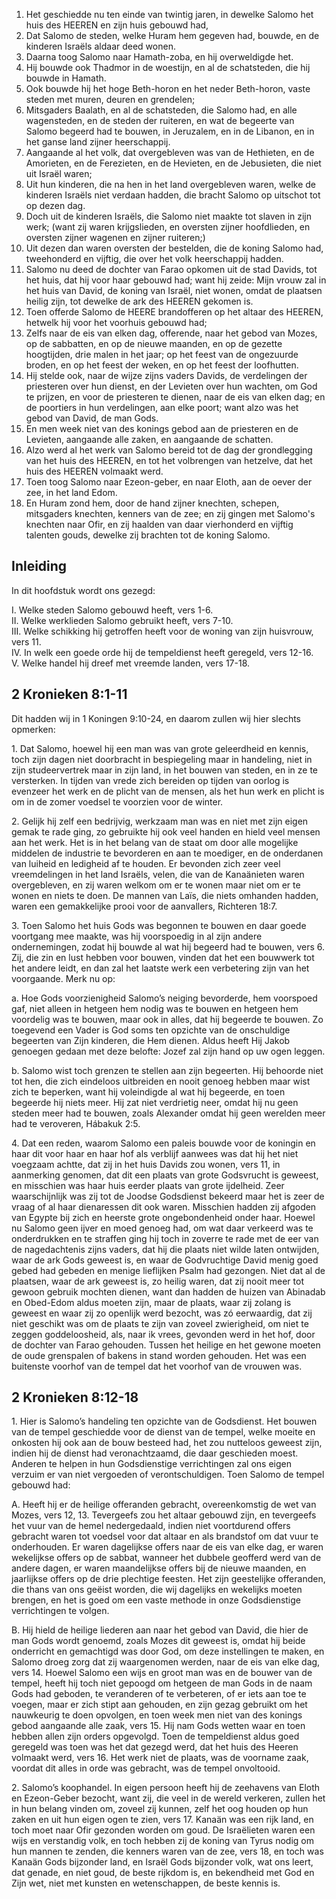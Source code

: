 1. Het geschiedde nu ten einde van twintig jaren, in dewelke Salomo het huis des HEEREN en zijn huis gebouwd had, 
2. Dat Salomo de steden, welke Huram hem gegeven had, bouwde, en de kinderen Israëls aldaar deed wonen. 
3. Daarna toog Salomo naar Hamath-zoba, en hij overweldigde het.
4. Hij bouwde ook Thadmor in de woestijn, en al de schatsteden, die hij bouwde in Hamath. 
5. Ook bouwde hij het hoge Beth-horon en het neder Beth-horon, vaste steden met muren, deuren en grendelen; 
6. Mitsgaders Baalath, en al de schatsteden, die Salomo had, en alle wagensteden, en de steden der ruiteren, en wat de begeerte van Salomo begeerd had te bouwen, in Jeruzalem, en in de Libanon, en in het ganse land zijner heerschappij. 
7. Aangaande al het volk, dat overgebleven was van de Hethieten, en de Amorieten, en de Ferezieten, en de Hevieten, en de Jebusieten, die niet uit Israël waren; 
8. Uit hun kinderen, die na hen in het land overgebleven waren, welke de kinderen Israëls niet verdaan hadden, die bracht Salomo op uitschot tot op dezen dag. 
9. Doch uit de kinderen Israëls, die Salomo niet maakte tot slaven in zijn werk; (want zij waren krijgslieden, en oversten zijner hoofdlieden, en oversten zijner wagenen en zijner ruiteren;) 
10. Uit dezen dan waren oversten der bestelden, die de koning Salomo had, tweehonderd en vijftig, die over het volk heerschappij hadden. 
11. Salomo nu deed de dochter van Farao opkomen uit de stad Davids, tot het huis, dat hij voor haar gebouwd had; want hij zeide: Mijn vrouw zal in het huis van David, de koning van Israël, niet wonen, omdat de plaatsen heilig zijn, tot dewelke de ark des HEEREN gekomen is. 
12. Toen offerde Salomo de HEERE brandofferen op het altaar des HEEREN, hetwelk hij voor het voorhuis gebouwd had; 
13. Zelfs naar de eis van elken dag, offerende, naar het gebod van Mozes, op de sabbatten, en op de nieuwe maanden, en op de gezette hoogtijden, drie malen in het jaar; op het feest van de ongezuurde broden, en op het feest der weken, en op het feest der loofhutten. 
14. Hij stelde ook, naar de wijze zijns vaders Davids, de verdelingen der priesteren over hun dienst, en der Levieten over hun wachten, om God te prijzen, en voor de priesteren te dienen, naar de eis van elken dag; en de poortiers in hun verdelingen, aan elke poort; want alzo was het gebod van David, de man Gods. 
15. En men week niet van des konings gebod aan de priesteren en de Levieten, aangaande alle zaken, en aangaande de schatten. 
16. Alzo werd al het werk van Salomo bereid tot de dag der grondlegging van het huis des HEEREN, en tot het volbrengen van hetzelve, dat het huis des HEEREN volmaakt werd. 
17. Toen toog Salomo naar Ezeon-geber, en naar Eloth, aan de oever der zee, in het land Edom. 
18. En Huram zond hem, door de hand zijner knechten, schepen, mitsgaders knechten, kenners van de zee; en zij gingen met Salomo's knechten naar Ofir, en zij haalden van daar vierhonderd en vijftig talenten gouds, dewelke zij brachten tot de koning Salomo. 

## Inleiding

In dit hoofdstuk wordt ons gezegd:  

I. Welke steden Salomo gebouwd heeft, vers 1-6.  
II. Welke werklieden Salomo gebruikt heeft, vers 7-10.  
III. Welke schikking hij getroffen heeft voor de woning van zijn huisvrouw, vers 11.  
IV. In welk een goede orde hij de tempeldienst heeft geregeld, vers 12-16.  
V. Welke handel hij dreef met vreemde landen, vers 17-18.  

## 2 Kronieken 8:1-11 

Dit hadden wij in 1 Koningen 9:10-24, en daarom zullen wij hier slechts opmerken: 

1\. Dat Salomo, hoewel hij een man was van grote geleerdheid en kennis, toch zijn dagen niet doorbracht in bespiegeling maar in handeling, niet in zijn studeervertrek maar in zijn land, in het bouwen van steden, en in ze te versterken. In tijden van vrede zich bereiden op tijden van oorlog is evenzeer het werk en de plicht van de mensen, als het hun werk en plicht is om in de zomer voedsel te voorzien voor de winter.

2\. Gelijk hij zelf een bedrijvig, werkzaam man was en niet met zijn eigen gemak te rade ging, zo gebruikte hij ook veel handen en hield veel mensen aan het werk. Het is in het belang van de staat om door alle mogelijke middelen de industrie te bevorderen en aan te moediger, en de onderdanen van luiheid en ledigheid af te houden. Er bevonden zich zeer veel vreemdelingen in het land Israëls, velen, die van de Kanaänieten waren overgebleven, en zij waren welkom om er te wonen maar niet om er te wonen en niets te doen. De mannen van Laïs, die niets omhanden hadden, waren een gemakkelijke prooi voor de aanvallers, Richteren 18:7.

3\. Toen Salomo het huis Gods was begonnen te bouwen en daar goede voortgang mee maakte, was hij voorspoedig in al zijn andere ondernemingen, zodat hij bouwde al wat hij begeerd had te bouwen, vers 6. Zij, die zin en lust hebben voor bouwen, vinden dat het een bouwwerk tot het andere leidt, en dan zal het laatste werk een verbetering zijn van het voorgaande. Merk nu op: 

a. Hoe Gods voorzienigheid Salomo’s neiging bevorderde, hem voorspoed gaf, niet alleen in hetgeen hem nodig was te bouwen en hetgeen hem voordelig was te bouwen, maar ook in alles, dat hij begeerde te bouwen. Zo toegevend een Vader is God soms ten opzichte van de onschuldige begeerten van Zijn kinderen, die Hem dienen. Aldus heeft Hij Jakob genoegen gedaan met deze belofte: Jozef zal zijn hand op uw ogen leggen.

b. Salomo wist toch grenzen te stellen aan zijn begeerten. Hij behoorde niet tot hen, die zich eindeloos uitbreiden en nooit genoeg hebben maar wist zich te beperken, want hij voleindigde al wat hij begeerde, en toen begeerde hij niets meer. Hij zat niet verdrietig neer, omdat hij nu geen steden meer had te bouwen, zoals Alexander omdat hij geen werelden meer had te veroveren, Hábakuk 2:5.

4\. Dat een reden, waarom Salomo een paleis bouwde voor de koningin en haar dit voor haar en haar hof als verblijf aanwees was dat hij het niet voegzaam achtte, dat zij in het huis Davids zou wonen, vers 11, in aanmerking genomen, dat dit een plaats van grote Godsvrucht is geweest, en misschien was haar huis eerder plaats van grote ijdelheid. Zeer waarschijnlijk was zij tot de Joodse Godsdienst bekeerd maar het is zeer de vraag of al haar dienaressen dit ook waren. Misschien hadden zij afgoden van Egypte bij zich en heerste grote ongebondenheid onder haar. Hoewel nu Salomo geen ijver en moed genoeg had, om wat daar verkeerd was te onderdrukken en te straffen ging hij toch in zoverre te rade met de eer van de nagedachtenis zijns vaders, dat hij die plaats niet wilde laten ontwijden, waar de ark Gods geweest is, en waar de Godvruchtige David menig goed gebed had gebeden en menige lieflijken Psalm had gezongen. 
Niet dat al de plaatsen, waar de ark geweest is, zo heilig waren, dat zij nooit meer tot gewoon gebruik mochten dienen, want dan hadden de huizen van Abinadab en Obed-Edom aldus moeten zijn, maar de plaats, waar zij zolang is geweest en waar zij zo openlijk werd bezocht, was zó eerwaardig, dat zij niet geschikt was om de plaats te zijn van zoveel zwierigheid, om niet te zeggen goddeloosheid, als, naar ik vrees, gevonden werd in het hof, door de dochter van Farao gehouden. Tussen het heilige en het gewone moeten de oude grenspalen of bakens in stand worden gehouden. Het was een buitenste voorhof van de tempel dat het voorhof van de vrouwen was. 

## 2 Kronieken 8:12-18

1\. Hier is Salomo’s handeling ten opzichte van de Godsdienst. Het bouwen van de tempel geschiedde voor de dienst van de tempel, welke moeite en onkosten hij ook aan de bouw besteed had, het zou nutteloos geweest zijn, indien hij de dienst had veronachtzaamd, die daar geschieden moest. Anderen te helpen in hun Godsdienstige verrichtingen zal ons eigen verzuim er van niet vergoeden of verontschuldigen. Toen Salomo de tempel gebouwd had: 

A. Heeft hij er de heilige offeranden gebracht, overeenkomstig de wet van Mozes, vers 12, 13. Tevergeefs zou het altaar gebouwd zijn, en tevergeefs het vuur van de hemel nedergedaald, indien niet voortdurend offers gebracht waren tot voedsel voor dat altaar en als brandstof om dat vuur te onderhouden. Er waren dagelijkse offers naar de eis van elke dag, er waren wekelijkse offers op de sabbat, wanneer het dubbele geofferd werd van de andere dagen, er waren maandelijkse offers bij de nieuwe maanden, en jaarlijkse offers op de drie plechtige feesten. Het zijn geestelijke offeranden, die thans van ons geëist worden, die wij dagelijks en wekelijks moeten brengen, en het is goed om een vaste methode in onze Godsdienstige verrichtingen te volgen.

B. Hij hield de heilige liederen aan naar het gebod van David, die hier de man Gods wordt genoemd, zoals Mozes dit geweest is, omdat hij beide onderricht en gemachtigd was door God, om deze instellingen te maken, en Salomo droeg zorg dat zij waargenomen werden, naar de eis van elke dag, vers 14. Hoewel Salomo een wijs en groot man was en de bouwer van de tempel, heeft hij toch niet gepoogd om hetgeen de man Gods in de naam Gods had geboden, te veranderen of te verbeteren, of er iets aan toe te voegen, maar er zich stipt aan gehouden, en zijn gezag gebruikt om het nauwkeurig te doen opvolgen, en toen week men niet van des konings gebod aangaande alle zaak, vers 15. Hij nam Gods wetten waar en toen hebben allen zijn orders opgevolgd. Toen de tempeldienst aldus goed geregeld was toen was het dat gezegd werd, dat het huis des Heeren volmaakt werd, vers 16. Het werk niet de plaats, was de voorname zaak, voordat dit alles in orde was gebracht, was de tempel onvoltooid.

2\. Salomo’s koophandel. In eigen persoon heeft hij de zeehavens van Eloth en Ezeon-Geber bezocht, want zij, die veel in de wereld verkeren, zullen het in hun belang vinden om, zoveel zij kunnen, zelf het oog houden op hun zaken en uit hun eigen ogen te zien, vers 17. Kanaän was een rijk land, en toch moet naar Ofir gezonden worden om goud. De Israëlieten waren een wijs en verstandig volk, en toch hebben zij de koning van Tyrus nodig om hun mannen te zenden, die kenners waren van de zee, vers 18, en toch was Kanaän Gods bijzonder land, en Israël Gods bijzonder volk, wat ons leert, dat genade, en niet goud, de beste rijkdom is, en bekendheid met God en Zijn wet, niet met kunsten en wetenschappen, de beste kennis is. 


